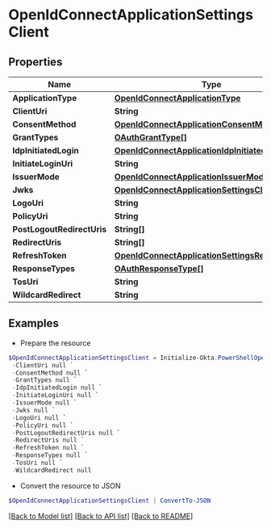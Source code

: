 # OpenIdConnectApplicationSettingsClient
## Properties

Name | Type | Description | Notes
------------ | ------------- | ------------- | -------------
**ApplicationType** | [**OpenIdConnectApplicationType**](OpenIdConnectApplicationType.md) |  | [optional] 
**ClientUri** | **String** |  | [optional] 
**ConsentMethod** | [**OpenIdConnectApplicationConsentMethod**](OpenIdConnectApplicationConsentMethod.md) |  | [optional] 
**GrantTypes** | [**OAuthGrantType[]**](OAuthGrantType.md) |  | [optional] 
**IdpInitiatedLogin** | [**OpenIdConnectApplicationIdpInitiatedLogin**](OpenIdConnectApplicationIdpInitiatedLogin.md) |  | [optional] 
**InitiateLoginUri** | **String** |  | [optional] 
**IssuerMode** | [**OpenIdConnectApplicationIssuerMode**](OpenIdConnectApplicationIssuerMode.md) |  | [optional] 
**Jwks** | [**OpenIdConnectApplicationSettingsClientKeys**](OpenIdConnectApplicationSettingsClientKeys.md) |  | [optional] 
**LogoUri** | **String** |  | [optional] 
**PolicyUri** | **String** |  | [optional] 
**PostLogoutRedirectUris** | **String[]** |  | [optional] 
**RedirectUris** | **String[]** |  | [optional] 
**RefreshToken** | [**OpenIdConnectApplicationSettingsRefreshToken**](OpenIdConnectApplicationSettingsRefreshToken.md) |  | [optional] 
**ResponseTypes** | [**OAuthResponseType[]**](OAuthResponseType.md) |  | [optional] 
**TosUri** | **String** |  | [optional] 
**WildcardRedirect** | **String** |  | [optional] 

## Examples

- Prepare the resource
```powershell
$OpenIdConnectApplicationSettingsClient = Initialize-Okta.PowerShellOpenIdConnectApplicationSettingsClient  -ApplicationType null `
 -ClientUri null `
 -ConsentMethod null `
 -GrantTypes null `
 -IdpInitiatedLogin null `
 -InitiateLoginUri null `
 -IssuerMode null `
 -Jwks null `
 -LogoUri null `
 -PolicyUri null `
 -PostLogoutRedirectUris null `
 -RedirectUris null `
 -RefreshToken null `
 -ResponseTypes null `
 -TosUri null `
 -WildcardRedirect null
```

- Convert the resource to JSON
```powershell
$OpenIdConnectApplicationSettingsClient | ConvertTo-JSON
```

[[Back to Model list]](../README.md#documentation-for-models) [[Back to API list]](../README.md#documentation-for-api-endpoints) [[Back to README]](../README.md)

